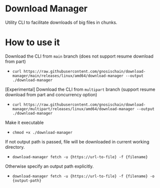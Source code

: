 
# Download Manager

Utility CLI to facilitate downloads of big files in chunks.

# How to use it

Download the CLI from `main` branch (does not support resume download from part)

- `curl https://raw.githubusercontent.com/gnosischain/download-manager/main/releases/linux/amd64/download-manager --output ./download-manager`

[Experimental] Download the CLI from `multipart` branch (support resume download from part and concurrency option)

- `curl https://raw.githubusercontent.com/gnosischain/download-manager/multipart/releases/linux/amd64/download-manager --output ./download-manager`

Make it executable

- `chmod +x ./download-manager`

If not output path is passed, file will be downloaded in current working directory.

- `download-manager fetch -u {https://url-to-file} -f {filename}`

Otherwise specify an output path explicitly.

- `download-manager fetch -u {https://url-to-file} -f {filename} -o {output-path}`
